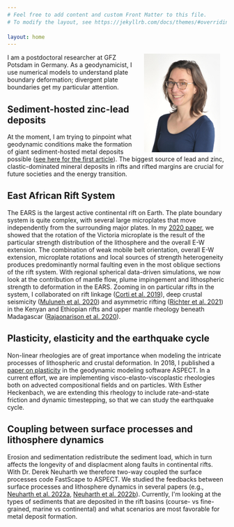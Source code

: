 ```yaml
---
# Feel free to add content and custom Front Matter to this file.
# To modify the layout, see https://jekyllrb.com/docs/themes/#overriding-theme-defaults

layout: home
---
```


<img style="padding: 0 15px; float: right;" src="./myblog/assets/images/Profile_picture_small.jpg" alt="Anne Glerum"
	title="Me :)" width="175" height="226" />


I am a postdoctoral researcher at GFZ Potsdam in Germany. As a geodynamicist, I use numerical models to understand plate boundary deformation; divergent plate boundaries get my particular attention.

Sediment-hosted zinc-lead deposits
----------------------------------
At the moment, I am trying to pinpoint what geodynamic conditions make the formation of giant sediment-hosted metal deposits possible ([see here for the first article](https://doi.org/10.5194/se-15-921-2024)). The biggest source of lead and zinc, clastic-dominated mineral deposits in rifts and rifted margins are crucial for future societies and the energy transition. 

East African Rift System
------------------------
The EARS is the largest active continental rift on Earth. The plate boundary system is quite complex, with several large microplates that move independently from the surrounding major plates. In my <a href="https://doi.org/10.1038/s41467-020-16176-x" target="target">2020 paper</a>, we showed that the rotation of the Victoria microplate is the result of the particular strength distribution of the lithosphere and the overall E-W extension. The combination of weak mobile belt orientation, overall E-W extension, microplate rotations and local sources of strength heterogeneity produces predominantly normal faulting even in the most oblique sections of the rift system. With regional spherical data-driven simulations, we now look at the contribution of mantle flow, plume impingement and lithospheric strength to deformation in the EARS. Zooming in on particular rifts in the system, I collaborated on rift linkage (<a href="https://www.nature.com/articles/s41467-019-09335-2" target="target">Corti et al. 2019</a>), deep crustal seismicity (<a href="https://doi.org/10.1029/2020GC008935" target="target">Muluneh et al. 2020</a>) and asymmetric rifting (<a href="https://doi.org/10.1029/2020tc006553" target="target">Richter et al. 2021</a>) in the Kenyan and Ethiopian rifts and upper mantle rheology beneath Madagascar (<a href="https://doi.org/10.1029/2019JB018560" target="target">Rajaonarison et al. 2020</a>).

Plasticity, elasticity and the earthquake cycle
-----------------------------------------------
Non-linear rheologies are of great importance when modeling the intricate processes of lithospheric and crustal deformation. In 2018, I published a <a href="https://www.solid-earth.net/9/267/2018/" target="target" >paper on plasticity</a> in the geodynamic modeling software ASPECT. In a current effort, we are implementing visco-elasto-viscoplastic rheologies both on advected compositional fields and on particles. With Esther Heckenbach, we are extending this rheology to include rate-and-state friction and dynamic timestepping, so that we can study the earthquake cycle.

Coupling between surface processes and lithosphere dynamics
-----------------------------------------------------------
Erosion and sedimentation redistribute the sediment load, which in turn affects the longevity of and displacment along faults in continental rifts. With Dr. Derek Neuharth we therefore two-way coupled the surface processes code FastScape to ASPECT. We studied the feedbacks between surface processes and lithosphere dynamics in several papers (e.g., <a href="https://doi.org/10.1029/2021TC007166" target="target">Neuharth et al. 2022a</a>, <a href="https://doi.org/10.1130/G49351.1" target="target">Neuharth et al. 2022b</a>). Currently, I'm looking at the types of sediments that are deposited in the rift basins (course- vs fine-grained, marine vs continental) and what scenarios are most favorable for metal deposit formation.
 
